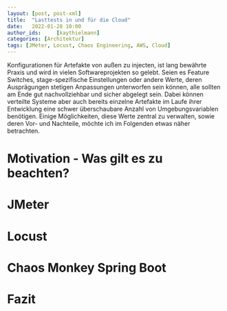 ```yaml
---
layout: [post, post-xml]              
title:  "Lasttests in und für die Cloud"         
date:   2022-01-28 10:00              
author_ids:     [kaythielmann]
categories: [Architektur]           
tags: [JMeter, Locust, Chaos Engineering, AWS, Cloud]        
---
```


Konfigurationen für Artefakte von außen zu injecten, ist lang bewährte Praxis und wird in vielen Softwareprojekten so gelebt.
Seien es Feature Switches, stage-spezifische Einstellungen oder andere Werte, deren Ausprägungen stetigen Anpassungen unterworfen sein können, alle sollten am Ende gut nachvollziehbar und sicher abgelegt sein.
Dabei können verteilte Systeme aber auch bereits einzelne Artefakte im Laufe ihrer Entwicklung eine schwer überschaubare Anzahl von Umgebungsvariablen benötigen.
Einige Möglichkeiten, diese Werte zentral zu verwalten, sowie deren Vor- und Nachteile, möchte ich im Folgenden etwas näher betrachten.

# Motivation - Was gilt es zu beachten?

# JMeter

# Locust

# Chaos Monkey Spring Boot

# Fazit